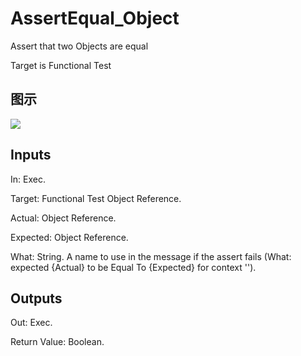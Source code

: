 # AssertEqual_Object

Assert that two Objects are equal

Target is Functional Test

## 图示

![]($-20221218-17592001.png)

## Inputs

In: Exec.

Target: Functional Test Object Reference.

Actual: Object Reference.

Expected: Object Reference.

What: String. A name to use in the message if the assert fails (What: expected {Actual} to be Equal To {Expected} for context '').  

## Outputs

Out: Exec.

Return Value: Boolean.

